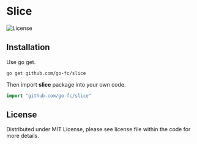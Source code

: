 # Slice

![License](https://img.shields.io/dub/l/vibe-d.svg)

## Installation

Use go get.

```shell
go get github.com/go-fc/slice
```

Then import **slice** package into your own code.

```go
import "github.com/go-fc/slice"
```

## License

Distributed under MIT License, please see license file within the code for more details.
